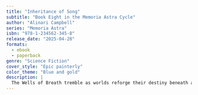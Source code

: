 ```yaml
---
title: "Inheritance of Song"
subtitle: "Book Eight in the Memoria Astra Cycle"
author: "Alinari Campbell"
series: "Memoria Astra"
isbn: "978-1-234562-345-8"
release_date: "2025-04-28"
formats:
  - ebook
  - paperback
genre: "Science Fiction"
cover_style: "Epic painterly"
color_theme: "Blue and gold"
description: |
  The Wells of Breath tremble as worlds reforge their destiny beneath ancient flame.
---
```

